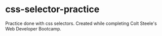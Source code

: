 # css-selector-practice
Practice done with css selectors. Created while completing Colt Steele's Web Developer Bootcamp.
